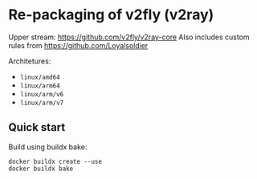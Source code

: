 # Re-packaging of v2fly (v2ray)

Upper stream: https://github.com/v2fly/v2ray-core
Also includes custom rules from https://github.com/Loyalsoldier

Architetures:

- `linux/amd64`
- `linux/arm64`
- `linux/arm/v6`
- `linux/arm/v7`

## Quick start

Build using buildx bake:

```shell
docker buildx create --use
docker buildx bake
```